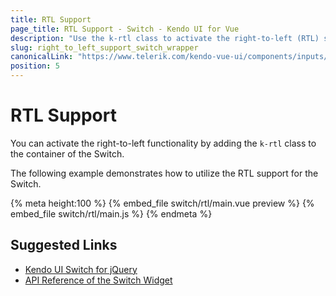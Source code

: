 ```yaml
---
title: RTL Support
page_title: RTL Support - Switch - Kendo UI for Vue
description: "Use the k-rtl class to activate the right-to-left (RTL) support of the Kendo UI Switch wrapper for Vue."
slug: right_to_left_support_switch_wrapper
canonicalLink: "https://www.telerik.com/kendo-vue-ui/components/inputs/globalization/"
position: 5
---
```


<div><WrapperBanner link="/kendo-vue-ui/components/inputs/globalization/"></WrapperBanner></div>    

# RTL Support

You can activate the right-to-left functionality by adding the `k-rtl` class to the container of the Switch.

The following example demonstrates how to utilize the RTL support for the Switch.

{% meta height:100 %}
{% embed_file switch/rtl/main.vue preview %}
{% embed_file switch/rtl/main.js %}
{% endmeta %}

## Suggested Links

* [Kendo UI Switch for jQuery](https://docs.telerik.com/kendo-ui/controls/editors/switch/overview)
* [API Reference of the Switch Widget](https://docs.telerik.com/kendo-ui/api/javascript/ui/switch)
